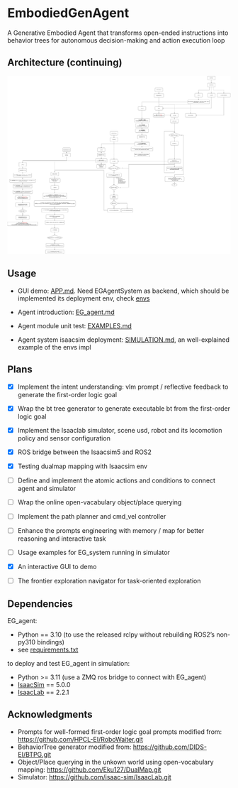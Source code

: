 # EmbodiedGenAgent
A Generative Embodied Agent that transforms open-ended instructions into behavior trees for autonomous decision-making and action execution loop

## Architecture (continuing)
![Architecture Diagram](docs/assets/Egent.png)

## Usage
- GUI demo: [APP.md](docs/APP.md). Need EGAgentSystem as backend, which should be implemented its deployment env, check [envs](EG_agent/system/envs)

- Agent introduction: [EG_agent.md](docs/EG_agent.md)

- Agent module unit test: [EXAMPLES.md](docs/EXAMPLES.md)

- Agent system isaacsim deployment: [SIMULATION.md](docs/SIMULATION.md), an well-explained example of the envs impl


## Plans
- [x] Implement the intent understanding: vlm prompt / reflective feedback to generate the first-order logic goal
- [x] Wrap the bt tree generator to generate executable bt from the first-order logic goal
- [x] Implement the Isaaclab simulator, scene usd, robot and its locomotion policy and sensor configuration
- [x] ROS bridge between the Isaacsim5 and ROS2
- [x] Testing dualmap mapping with Isaacsim env 
- [ ] Define and implement the atomic actions and conditions to connect agent and simulator
- [ ] Wrap the online open-vacabulary object/place querying
- [ ] Implement the path planner and cmd_vel controller
- [ ] Enhance the prompts engineering with memory / map for better reasoning and interactive task
- [ ] Usage examples for EG_system running in simulator
- [x] An interactive GUI to demo
- [ ] The frontier exploration navigator for task-oriented exploration


## Dependencies
EG_agent:
- Python == 3.10 (to use the released rclpy without rebuilding ROS2’s non-py310 bindings)
- see [requirements.txt](requirements.txt)

to deploy and test EG_agent in simulation:
- Python >= 3.11 (use a ZMQ ros bridge to connect with EG_agent)
- [IsaacSim](https://docs.isaacsim.omniverse.nvidia.com/5.0.0/installation/install_python.html) == 5.0.0
- [IsaacLab](https://isaac-sim.github.io/IsaacLab/v2.2.1/source/setup/installation/pip_installation.html) == 2.2.1


## Acknowledgments
- Prompts for well-formed first-order logic goal prompts modified from: https://github.com/HPCL-EI/RoboWaiter.git
- BehaviorTree generator modified from: https://github.com/DIDS-EI/BTPG.git
- Object/Place querying in the unkown world using open-vocabulary mapping: https://github.com/Eku127/DualMap.git
- Simulator: https://github.com/isaac-sim/IsaacLab.git